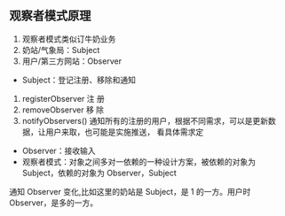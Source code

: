 ## 观察者模式原理

1.  观察者模式类似订牛奶业务
2.  奶站/气象局：Subject
3.  用户/第三方网站：Observer

*   Subject：登记注册、移除和通知

1.  registerObserver 注 册
2.  removeObserver 移 除
3.  notifyObservers() 通知所有的注册的用户，根据不同需求，可以是更新数据，让用户来取，也可能是实施推送， 看具体需求定

*   Observer：接收输入
*   观察者模式：对象之间多对一依赖的一种设计方案，被依赖的对象为 Subject，依赖的对象为 Observer，Subject

通知 Observer 变化,比如这里的奶站是 Subject，是 1 的一方。用户时 Observer，是多的一方。